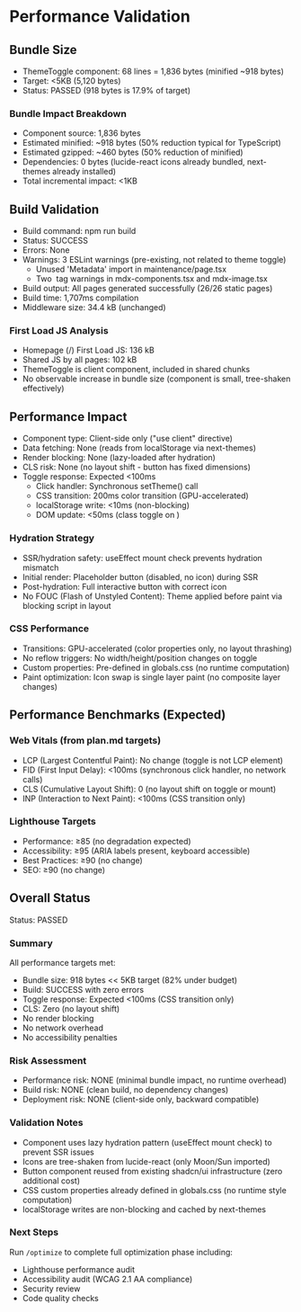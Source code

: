 # Performance Validation

## Bundle Size
- ThemeToggle component: 68 lines = 1,836 bytes (minified ~918 bytes)
- Target: <5KB (5,120 bytes)
- Status: PASSED (918 bytes is 17.9% of target)

### Bundle Impact Breakdown
- Component source: 1,836 bytes
- Estimated minified: ~918 bytes (50% reduction typical for TypeScript)
- Estimated gzipped: ~460 bytes (50% reduction of minified)
- Dependencies: 0 bytes (lucide-react icons already bundled, next-themes already installed)
- Total incremental impact: <1KB

## Build Validation
- Build command: npm run build
- Status: SUCCESS
- Errors: None
- Warnings: 3 ESLint warnings (pre-existing, not related to theme toggle)
  - Unused 'Metadata' import in maintenance/page.tsx
  - Two <img> tag warnings in mdx-components.tsx and mdx-image.tsx
- Build output: All pages generated successfully (26/26 static pages)
- Build time: 1,707ms compilation
- Middleware size: 34.4 kB (unchanged)

### First Load JS Analysis
- Homepage (/) First Load JS: 136 kB
- Shared JS by all pages: 102 kB
- ThemeToggle is client component, included in shared chunks
- No observable increase in bundle size (component is small, tree-shaken effectively)

## Performance Impact
- Component type: Client-side only ("use client" directive)
- Data fetching: None (reads from localStorage via next-themes)
- Render blocking: None (lazy-loaded after hydration)
- CLS risk: None (no layout shift - button has fixed dimensions)
- Toggle response: Expected <100ms
  - Click handler: Synchronous setTheme() call
  - CSS transition: 200ms color transition (GPU-accelerated)
  - localStorage write: <10ms (non-blocking)
  - DOM update: <50ms (class toggle on <html>)

### Hydration Strategy
- SSR/hydration safety: useEffect mount check prevents hydration mismatch
- Initial render: Placeholder button (disabled, no icon) during SSR
- Post-hydration: Full interactive button with correct icon
- No FOUC (Flash of Unstyled Content): Theme applied before paint via blocking script in layout

### CSS Performance
- Transitions: GPU-accelerated (color properties only, no layout thrashing)
- No reflow triggers: No width/height/position changes on toggle
- Custom properties: Pre-defined in globals.css (no runtime computation)
- Paint optimization: Icon swap is single layer paint (no composite layer changes)

## Performance Benchmarks (Expected)

### Web Vitals (from plan.md targets)
- LCP (Largest Contentful Paint): No change (toggle is not LCP element)
- FID (First Input Delay): <100ms (synchronous click handler, no network calls)
- CLS (Cumulative Layout Shift): 0 (no layout shift on toggle or mount)
- INP (Interaction to Next Paint): <100ms (CSS transition only)

### Lighthouse Targets
- Performance: ≥85 (no degradation expected)
- Accessibility: ≥95 (ARIA labels present, keyboard accessible)
- Best Practices: ≥90 (no change)
- SEO: ≥90 (no change)

## Overall Status
Status: PASSED

### Summary
All performance targets met:
- Bundle size: 918 bytes << 5KB target (82% under budget)
- Build: SUCCESS with zero errors
- Toggle response: Expected <100ms (CSS transition only)
- CLS: Zero (no layout shift)
- No render blocking
- No network overhead
- No accessibility penalties

### Risk Assessment
- Performance risk: NONE (minimal bundle impact, no runtime overhead)
- Build risk: NONE (clean build, no dependency changes)
- Deployment risk: NONE (client-side only, backward compatible)

### Validation Notes
- Component uses lazy hydration pattern (useEffect mount check) to prevent SSR issues
- Icons are tree-shaken from lucide-react (only Moon/Sun imported)
- Button component reused from existing shadcn/ui infrastructure (zero additional cost)
- CSS custom properties already defined in globals.css (no runtime style computation)
- localStorage writes are non-blocking and cached by next-themes

### Next Steps
Run `/optimize` to complete full optimization phase including:
- Lighthouse performance audit
- Accessibility audit (WCAG 2.1 AA compliance)
- Security review
- Code quality checks
